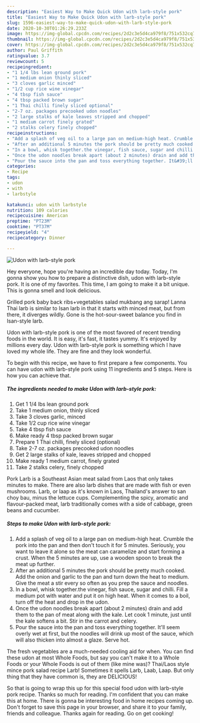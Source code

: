 ```yaml
---
description: "Easiest Way to Make Quick Udon with larb-style pork"
title: "Easiest Way to Make Quick Udon with larb-style pork"
slug: 1596-easiest-way-to-make-quick-udon-with-larb-style-pork
date: 2020-10-30T01:26:29.233Z
image: https://img-global.cpcdn.com/recipes/2d2c3e5d4ca979f8/751x532cq70/udon-with-larb-style-pork-recipe-main-photo.jpg
thumbnail: https://img-global.cpcdn.com/recipes/2d2c3e5d4ca979f8/751x532cq70/udon-with-larb-style-pork-recipe-main-photo.jpg
cover: https://img-global.cpcdn.com/recipes/2d2c3e5d4ca979f8/751x532cq70/udon-with-larb-style-pork-recipe-main-photo.jpg
author: Paul Griffith
ratingvalue: 3.7
reviewcount: 5
recipeingredient:
- "1 1/4 lbs lean ground pork"
- "1 medium onion thinly sliced"
- "3 cloves garlic minced"
- "1/2 cup rice wine vinegar"
- "4 tbsp fish sauce"
- "4 tbsp packed brown sugar"
- "1 Thai chilli finely sliced optional"
- "2-7 oz. packages precooked udon noodles"
- "2 large stalks of kale leaves stripped and chopped"
- "1 medium carrot finely grated"
- "2 stalks celery finely chopped"
recipeinstructions:
- "Add a splash of veg oil to a large pan on medium-high heat. Crumble the pork into the pan and then don&#39;t touch it for 5 minutes. Seriously, you want to leave it alone so the meat can caramelize and start forming a crust. When the 5 minutes are up, use a wooden spoon to break the meat up further."
- "After an additional 5 minutes the pork should be pretty much cooked. Add the onion and garlic to the pan and turn down the heat to medium. Give the meat a stir every so often as you prep the sauce and noodles."
- "In a bowl, whisk together.the vinegar, fish sauce, sugar and chilli. Fill a medium pot with water and put it on high heat. When it comes to a boil, turn off the heat and drop in the udon."
- "Once the udon noodles break apart (about 2 minutes) drain and add them to the pan of meat along with the kale. Let cook 1 minute, just until the kale softens a bit. Stir in the carrot and celery."
- "Pour the sauce into the pan and toss everything together. It&#39;ll seem overly wet at first, but the noodles will drink up most of the sauce, which will also thicken into almost a glaze. Serve hot."
categories:
- Recipe
tags:
- udon
- with
- larbstyle

katakunci: udon with larbstyle 
nutrition: 109 calories
recipecuisine: American
preptime: "PT23M"
cooktime: "PT37M"
recipeyield: "4"
recipecategory: Dinner

---
```



![Udon with larb-style pork](https://img-global.cpcdn.com/recipes/2d2c3e5d4ca979f8/751x532cq70/udon-with-larb-style-pork-recipe-main-photo.jpg)

Hey everyone, hope you're having an incredible day today. Today, I'm gonna show you how to prepare a distinctive dish, udon with larb-style pork. It is one of my favorites. This time, I am going to make it a bit unique. This is gonna smell and look delicious.

Grilled pork baby back ribs+vegetables salad mukbang ang sarap! Lanna Thai larb is similar to Isan larb in that it starts with minced meat, but from there, it diverges wildly. Gone is the hot-sour-sweet balance you find in Isan-style larb.

Udon with larb-style pork is one of the most favored of recent trending foods in the world. It is easy, it's fast, it tastes yummy. It's enjoyed by millions every day. Udon with larb-style pork is something which I have loved my whole life. They are fine and they look wonderful.


To begin with this recipe, we have to first prepare a few components. You can have udon with larb-style pork using 11 ingredients and 5 steps. Here is how you can achieve that.

<!--inarticleads1-->

##### The ingredients needed to make Udon with larb-style pork:

1. Get 1 1/4 lbs lean ground pork
1. Take 1 medium onion, thinly sliced
1. Take 3 cloves garlic, minced
1. Take 1/2 cup rice wine vinegar
1. Take 4 tbsp fish sauce
1. Make ready 4 tbsp packed brown sugar
1. Prepare 1 Thai chilli, finely sliced (optional)
1. Take 2-7 oz. packages precooked udon noodles
1. Get 2 large stalks of kale, leaves stripped and chopped
1. Make ready 1 medium carrot, finely grated
1. Take 2 stalks celery, finely chopped


Pork Larb is a Southeast Asian meat salad from Laos that only takes minutes to make. There are also larb dishes that are made with fish or even mushrooms. Larb, or laap as it&#39;s known in Laos, Thailand&#39;s answer to san choy bau, minus the lettuce cups. Complementing the spicy, aromatic and flavour-packed meat, larb traditionally comes with a side of cabbage, green beans and cucumber. 

<!--inarticleads2-->

##### Steps to make Udon with larb-style pork:

1. Add a splash of veg oil to a large pan on medium-high heat. Crumble the pork into the pan and then don&#39;t touch it for 5 minutes. Seriously, you want to leave it alone so the meat can caramelize and start forming a crust. When the 5 minutes are up, use a wooden spoon to break the meat up further.
1. After an additional 5 minutes the pork should be pretty much cooked. Add the onion and garlic to the pan and turn down the heat to medium. Give the meat a stir every so often as you prep the sauce and noodles.
1. In a bowl, whisk together.the vinegar, fish sauce, sugar and chilli. Fill a medium pot with water and put it on high heat. When it comes to a boil, turn off the heat and drop in the udon.
1. Once the udon noodles break apart (about 2 minutes) drain and add them to the pan of meat along with the kale. Let cook 1 minute, just until the kale softens a bit. Stir in the carrot and celery.
1. Pour the sauce into the pan and toss everything together. It&#39;ll seem overly wet at first, but the noodles will drink up most of the sauce, which will also thicken into almost a glaze. Serve hot.


The fresh vegetables are a much-needed cooling aid for when. You can find these udon at most Whole Foods, but say you can&#39;t make it to a Whole Foods or your Whole Foods is out of them (like mine was)? Thai/Laos style mince pork salad recipe Larb! Sometimes it spells Larb, Laab, Laap. But only thing that they have common is, they are DELICIOUS! 

So that is going to wrap this up for this special food udon with larb-style pork recipe. Thanks so much for reading. I'm confident that you can make this at home. There is gonna be interesting food in home recipes coming up. Don't forget to save this page in your browser, and share it to your family, friends and colleague. Thanks again for reading. Go on get cooking!
